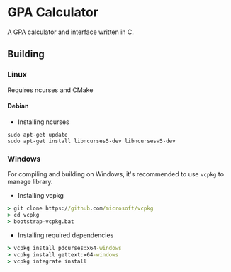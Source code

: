 # GPA Calculator
A GPA calculator and interface written in C.

## Building

### Linux

Requires ncurses and CMake

#### Debian

- Installing ncurses

```shell
sudo apt-get update
sudo apt-get install libncurses5-dev libncursesw5-dev
```

### Windows

For compiling and building on Windows, it's recommended to use `vcpkg` to manage library.

- Installing vcpkg

```cmd
> git clone https://github.com/microsoft/vcpkg
> cd vcpkg
> bootstrap-vcpkg.bat
```

- Installing required dependencies

```cmd
> vcpkg install pdcurses:x64-windows
> vcpkg install gettext:x64-windows
> vcpkg integrate install
```
